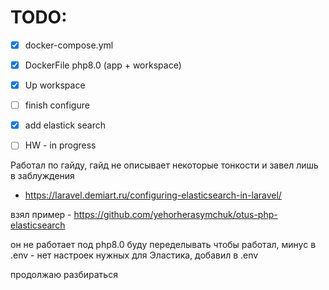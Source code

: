 # TODO:

- [x] docker-compose.yml
- [x] DockerFile php8.0 (app + workspace) 
- [x] Up workspace
- [ ] finish configure
- [x] add elastick search
- [ ] HW - in progress


Работал по гайду, гайд не описывает некоторые тонкости и завел лишь в заблуждения 
- https://laravel.demiart.ru/configuring-elasticsearch-in-laravel/

взял пример - https://github.com/yehorherasymchuk/otus-php-elasticsearch

он не работает под php8.0 буду переделывать чтобы работал, 
минус в .env - нет настроек нужных для Эластика, добавил в .env

продолжаю разбираться

